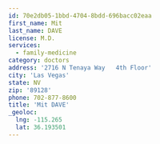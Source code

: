 ```yaml
---
id: 70e2db05-1bbd-4704-8bdd-696bacc02eaa
first_name: Mit
last_name: DAVE
license: M.D.
services:
  - family-medicine
category: doctors
address: '2716 N Tenaya Way   4th Floor'
city: 'Las Vegas'
state: NV
zip: '89128'
phone: 702-877-8600
title: 'Mit DAVE'
_geoloc:
  lng: -115.265
  lat: 36.193501
---
```

